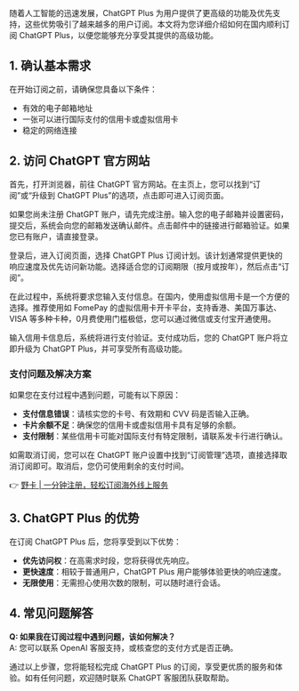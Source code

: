 随着人工智能的迅速发展，ChatGPT Plus 为用户提供了更高级的功能及优先支持，这些优势吸引了越来越多的用户订阅。本文将为您详细介绍如何在国内顺利订阅 ChatGPT Plus，以便您能够充分享受其提供的高级功能。

## 1. 确认基本需求

在开始订阅之前，请确保您具备以下条件：

- 有效的电子邮箱地址
- 一张可以进行国际支付的信用卡或虚拟信用卡
- 稳定的网络连接

## 2. 访问 ChatGPT 官方网站

首先，打开浏览器，前往 ChatGPT 官方网站。在主页上，您可以找到“订阅”或“升级到 ChatGPT Plus”的选项，点击即可进入订阅页面。

如果您尚未注册 ChatGPT 账户，请先完成注册。输入您的电子邮箱并设置密码，提交后，系统会向您的邮箱发送确认邮件。点击邮件中的链接进行邮箱验证。如果您已有账户，请直接登录。

登录后，进入订阅页面，选择 ChatGPT Plus 订阅计划。该计划通常提供更快的响应速度及优先访问新功能。选择适合您的订阅期限（按月或按年），然后点击“订阅”。

在此过程中，系统将要求您输入支付信息。在国内，使用虚拟信用卡是一个方便的选择。推荐使用如 FomePay 的虚拟信用卡开卡平台，支持香港、美国万事达、VISA 等多种卡种，0月费使用门槛极低，您可以通过微信或支付宝开通使用。

输入信用卡信息后，系统将进行支付验证。支付成功后，您的 ChatGPT 账户将立即升级为 ChatGPT Plus，并可享受所有高级功能。

### 支付问题及解决方案

如果您在支付过程中遇到问题，可能有以下原因：

- **支付信息错误**：请核实您的卡号、有效期和 CVV 码是否输入正确。
- **卡片余额不足**：确保您的信用卡或虚拟信用卡具有足够的余额。
- **支付限制**：某些信用卡可能对国际支付有特定限制，请联系发卡行进行确认。

如需取消订阅，您可以在 ChatGPT 账户设置中找到“订阅管理”选项，直接选择取消订阅即可。取消后，您仍可使用剩余的支付时间。

👉 [野卡 | 一分钟注册，轻松订阅海外线上服务](https://bit.ly/bewildcard)

## 3. ChatGPT Plus 的优势

在订阅 ChatGPT Plus 后，您将享受到以下优势：

- **优先访问权**：在高需求时段，您将获得优先响应。
- **更快速度**：相较于普通用户，ChatGPT Plus 用户能够体验更快的响应速度。
- **无限使用**：无需担心使用次数的限制，可以随时进行会话。

## 4. 常见问题解答

**Q: 如果我在订阅过程中遇到问题，该如何解决？**  
A: 您可以联系 OpenAI 客服支持，或核查您的支付方式是否正确。

通过以上步骤，您将能轻松完成 ChatGPT Plus 的订阅，享受更优质的服务和体验。如有任何问题，欢迎随时联系 ChatGPT 客服团队获取帮助。